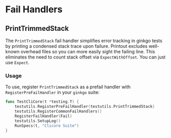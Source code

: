 
# Fail Handlers

## PrintTrimmedStack

The `PrintTrimmedStack` fail handler simplifies error tracking in ginkgo tests by printing a condensed stack trace upon failure. Printout excludes well-known overhead files so you can more easily sight the failing line. This eliminates the need to count stack offset via `ExpectWithOffset`. You can just use `Expect`.

### Usage

To use, register `PrintTrimmedStack` as a prefail handler with `RegisterPreFailHandler` in your `ginkgo` suite:

```go
func TestCliCore(t *testing.T) {
	testutils.RegisterPreFailHandler(testutils.PrintTrimmedStack)
	testutils.RegisterCommonFailHandlers()
	RegisterFailHandler(Fail)
	testutils.SetupLog()
	RunSpecs(t, "Clicore Suite")
}
```